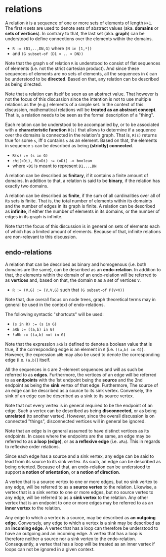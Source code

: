 
<!-- ======================================================================= -->
# relations

A relation `R` is a sequence of one or more sets of elements of length `N+1`.
The first `N` sets are used to denote sets of abstract values (aka. **domains**
or **sets of vertices**). In contrary to that, the last set (aka. **graph**)
can be understood to define connections over the elements within the domains.

* `R := (D1,..,DN,G)` where `(N in [1,*])`
* and `(G subset-of (D1 × .. × DN))`

Note that the graph `G` of relation `R` is understood to consist of flat
sequences of elements (i.e. not the strict cartesian product). And since
these sequences of elements are no sets of elements, all the sequences in
`G` can be understood to be **directed**. Based on that, any relation can
be described as being directed.

Note that a relation can itself be seen as an abstract value. That however is
not the focus of this discussion since the intention is not to use multiple
relations as the (e.g.) elements of a simple set. In the context of this
discussion, mathematical relations will be **treated as an abstract concept**.
That is, a relation needs to be seen as the formal description of a "thing".

Each relation can be understood to be accompanied by, or to be associated
with a **characteristic function** `R(s)` that allows to determine if a
sequence over the domains is connected in the relation's graph. That is,
`R(s)` returns true for some `s`, iff `G` contains `s` as an element.
Based on that, the elements in sequence `s` can be described as being
**(strictly) connected**.

* `R(s) := (s in G)`
* `chi(×Di), R(×Di) := (×Di) -> boolean`
* where `×Di` is meant to represent `D1,..,DN`

A relation can be described as **finitary**, if it contains a finite amount of
domains. In addition to that, a relation is said to be **binary**, if the
relation has exactly two domains.

A relation can be described as **finite**, if the sum of all cardinalities
over all of its sets is finite. That is, the total number of elements within
its domaints and the number of edges in its graph is finite. A relation can
be described as **infinite**, if either the number of elements in its domains,
or the number of edges in its graph is infinite.

Note that the focus of this discussion is in general on sets of elements each
of which has a limited amount of elements. Because of that, infinite relations
are non-relevant to this discussion.

<!-- ======================================================================= -->
## endo-relations

A relation that can be described as binary and homogenous (i.e. both domains
are the same), can be described as an **endo-relation**. In addition to that,
the elements within the domain of an endo-relation will be referred to as
**vertices** and, based on that, the domain `D` as a set of vertices `V`.

* `R := (V,G) := (V,V,G)` such that `(G subset-of P(V×V))`

Note that, due overall focus on node trees, graph theoretical terms may in
general be used in the context of endo-relations.

The following syntactic "shortcuts" will be used:

* `(s in R) := (s in G)`
* `aRb := ((a,b) in G)`
* `!aRb := ((a,b) not in G)`

Note that the expression `aRb` is defined to denote a boolean value that is
true, if the corresponding edge is an element in `G` (i.e. `((a,b) in G)`).
However, the expression `aRb` may also be used to denote the corresponding
edge (i.e. `(a,b)`) itself.

All the sequences in `G` are 2-element sequences and will as such be referred
to as **edges**. Furthermore, the vertices of an edge will be referred to as
**endpoints** with the 1st endpoint being the **source** and the 2nd endpoint
as being the **sink** vertex of that edge. Furthermore, The source of an edge
can be described as a source to its sink vertex. Conversely, the sink of an
edge can be described as a sink to its source vertex.

Note that not every vertex is in general required to be the endpoint of an
edge. Such a vertex can be described as being **disconnected**, or as being
**unrelated** (to another vertex). However, since the overall discussion is
on connected "things", disconnected vertices will in general be ignored.

Note that an edge is in general assumed to have distinct vertices as its
endpoints. In cases where the endpoints are the same, an edge may be referred
to as **a loop (edge)**,  or as **a reflexive edge** (i.e. `aRa`). This in
regards to reflexive order relations.

Since each edge has a source and a sink vertex, any edge can be said to lead
from its source to its sink vertex. As such, an edge can be described as being
oriented. Because of that, an endo-relation can be understood to support
**a notion of orientation**, or **a notion of direction**.

A vertex that is a source vertex to one or more edges, but no sink vertex to
any edge, will be referred to as a **source vertex** to the relation. Likewise,
a vertex that is a sink vertex to one or more edges, but no source vertex to any
edge, will be referred to as a **sink vertex** to the relation. Any other vertex
that is an endpoint to one or more edges may be referred to as an **inner vertex**
to the relation.

Any edge to which a vertex is a source, may be described as **an outgoing edge**.
Conversely, any edge to which a vertex is a sink may be described as an
**incoming edge**. A vertex that has a loop can therefore be understood to have
an outgoing and an incoming edge. A vertex that has a loop is therefore neither
a source nor a sink vertex to the endo-relation. Consequently, a vertex that
has a loop will be treated as an inner vertex if loops can not be ignored in
a given context.
